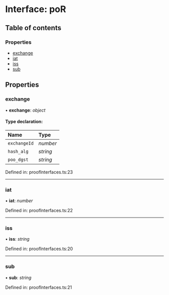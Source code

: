 # Interface: poR

## Table of contents

### Properties

- [exchange](por.md#exchange)
- [iat](por.md#iat)
- [iss](por.md#iss)
- [sub](por.md#sub)

## Properties

### exchange

• **exchange**: *object*

#### Type declaration:

Name | Type |
:------ | :------ |
`exchangeId` | *number* |
`hash_alg` | *string* |
`poo_dgst` | *string* |

Defined in: proofInterfaces.ts:23

___

### iat

• **iat**: *number*

Defined in: proofInterfaces.ts:22

___

### iss

• **iss**: *string*

Defined in: proofInterfaces.ts:20

___

### sub

• **sub**: *string*

Defined in: proofInterfaces.ts:21
